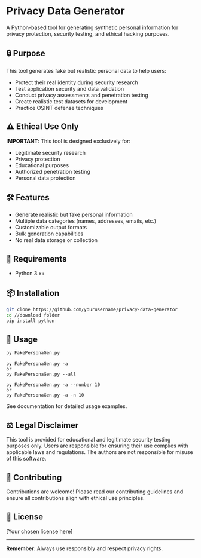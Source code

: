 # Privacy Data Generator

A Python-based tool for generating synthetic personal information for privacy protection, security testing, and ethical hacking purposes.

## 🔒 Purpose

This tool generates fake but realistic personal data to help users:
- Protect their real identity during security research
- Test application security and data validation
- Conduct privacy assessments and penetration testing
- Create realistic test datasets for development
- Practice OSINT defense techniques

## ⚠️ Ethical Use Only

**IMPORTANT**: This tool is designed exclusively for:
- Legitimate security research
- Privacy protection
- Educational purposes
- Authorized penetration testing
- Personal data protection

## 🛠️ Features

- Generate realistic but fake personal information
- Multiple data categories (names, addresses, emails, etc.)
- Customizable output formats
- Bulk generation capabilities
- No real data storage or collection

## 🐍 Requirements

- Python 3.x+

## 📦 Installation

```bash
git clone https://github.com/yourusername/privacy-data-generator
cd //download folder
pip install python
```

## 🚀 Usage

```bash (help)
py FakePersonaGen.py
```
``` all informatio
py FakePersonaGen.py -a
or
py FakePersonaGen.py --all
```
``` all informatio (multi data)
py FakePersonaGen.py -a --number 10
or
py FakePersonaGen.py -a -n 10
```
See documentation for detailed usage examples.

## ⚖️ Legal Disclaimer

This tool is provided for educational and legitimate security testing purposes only. Users are responsible for ensuring their use complies with applicable laws and regulations. The authors are not responsible for misuse of this software.

## 🤝 Contributing

Contributions are welcome! Please read our contributing guidelines and ensure all contributions align with ethical use principles.

## 📄 License

[Your chosen license here]

---

**Remember**: Always use responsibly and respect privacy rights.
